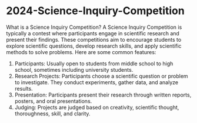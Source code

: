 # 2024-Science-Inquiry-Competition

What is a Science Inquiry Competition?
A Science Inquiry Competition is typically a contest where participants engage in scientific research and present their findings. These competitions aim to encourage students to explore scientific questions, develop research skills, and apply scientific methods to solve problems. Here are some common features:
1. Participants: Usually open to students from middle school to high school, sometimes including university students.
2. Research Projects: Participants choose a scientific question or problem to investigate. They conduct experiments, gather data, and analyze results.
3. Presentation: Participants present their research through written reports, posters, and oral presentations.
4. Judging: Projects are judged based on creativity, scientific thought, thoroughness, skill, and clarity.
